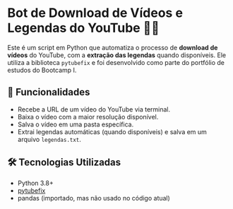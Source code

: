 # Bot de Download de Vídeos e Legendas do YouTube 🎥📝

Este é um script em Python que automatiza o processo de **download de vídeos** do YouTube, com a **extração das legendas** quando disponíveis. Ele utiliza a biblioteca `pytubefix` e foi desenvolvido como parte do portfólio de estudos do Bootcamp I.

## 📌 Funcionalidades

- Recebe a URL de um vídeo do YouTube via terminal.
- Baixa o vídeo com a maior resolução disponível.
- Salva o vídeo em uma pasta específica.
- Extrai legendas automáticas (quando disponíveis) e salva em um arquivo `legendas.txt`.

## 🛠️ Tecnologias Utilizadas

- Python 3.8+
- [pytubefix](https://pypi.org/project/pytubefix/)
- pandas (importado, mas não usado no código atual)
